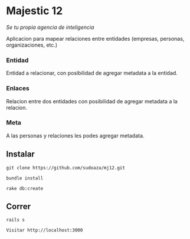 Majestic 12
============
_Se tu propia agencia de inteligencia_

Aplicacion para mapear relaciones entre entidades 
(empresas, personas, organizaciones, etc.)

### Entidad

Entidad a relacionar, con posibilidad de agregar
metadata a la entidad.

### Enlaces

Relacion entre dos entidades con posibilidad de agregar
metadata a la relacion.

### Meta

A las personas y relaciones les podes agregar metadata.

## Instalar

    git clone https://github.com/sudoaza/mj12.git

    bundle install

    rake db:create


## Correr

    rails s
    
    Visitar http://localhost:3000





